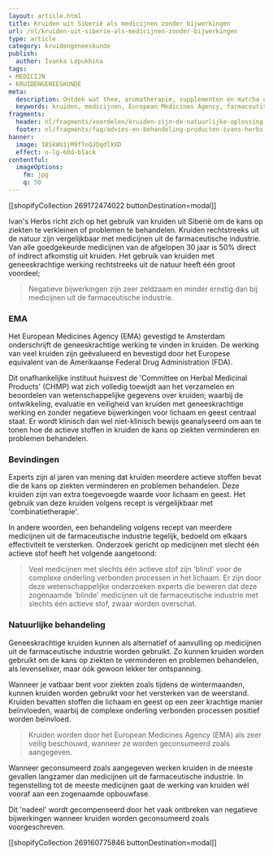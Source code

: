 ```yaml
---
layout: article.html
title: Kruiden uit Siberië als medicijnen zonder bijwerkingen
url: /nl/kruiden-uit-siberie-als-medicijnen-zonder-bijwerkingen
type: article
category: kruidengeneeskunde
publish:
  author: Ivanka Lopukhina
tags:
- MEDICIJN
- KRUIDENGENEESKUNDE
meta:
  description: Ontdek wat thee, aromatherapie, supplementen en matcha op basis van kruiden uit Siberië kan betekenen voor lichaam en geest. Benieuwd naar onze inzichten?
  keywords: kruiden, medicijnen, European Medicines Agency, farmaceutische industrie, expert, Amerikaanse Federal Drug Administration, wetenschap, gegevens
fragments:
  header: nl/fragments/voordelen/kruiden-zijn-de-natuurlijke-oplossing
  footer: nl/fragments/faq/advies-en-behandeling-producten-ivans-herbs
banner:
  image: 18SkWU1jM9fTnQJDqdlXXD
  effect: o-lg-60d-black
contentful:
  imageOptions:
    fm: jpg
    q: 50
---
```

[[shopifyCollection 269172474022 buttonDestination=modal]]

Ivan's Herbs richt zich op het gebruik van kruiden uit Siberië om de kans op ziekten te verkleinen of problemen te behandelen. Kruiden rechtstreeks uit de natuur zijn vergelijkbaar met medicijnen uit de farmaceutische industrie. Van alle goedgekeurde medicijnen van de afgelopen 30 jaar is 50% direct of indirect afkomstig uit kruiden. Het gebruik van kruiden met geneeskrachtige werking rechtstreeks uit de natuur heeft één groot voordeel;

> Negatieve bijwerkingen zijn zeer zeldzaam en minder ernstig dan bij medicijnen uit de farmaceutische industrie.

### EMA
Het European Medicines Agency (EMA) gevestigd te Amsterdam onderschrijft de geneeskrachtige werking te vinden in kruiden. De werking van veel kruiden zijn geëvalueerd en bevestigd door het Europese equivalent van de Amerikaanse Federal Drug Administration (FDA).

Dit onafhankelijke instituut huisvest de 'Committee on Herbal Medicinal Products' (CHMP) wat zich volledig toewijdt aan het verzamelen en beoordelen van wetenschappelijke gegevens over kruiden; waarbij de ontwikkeling, evaluatie en veiligheid van kruiden met geneeskrachtige werking en zonder negatieve bijwerkingen voor lichaam en geest centraal staat. Er wordt klinisch dan wel niet-klinisch bewijs geanalyseerd om aan te tonen hoe de actieve stoffen in kruiden de kans op ziekten verminderen en problemen behandelen.

### Bevindingen
Experts zijn al jaren van mening dat kruiden meerdere actieve stoffen bevat die de kans op ziekten verminderen en problemen behandelen. Deze kruiden zijn van extra toegevoegde waarde voor lichaam en geest. Het gebruik van deze kruiden volgens recept is vergelijkbaar met 'combinatietherapie'.

In andere woorden, een behandeling volgens recept van meerdere medicijnen uit de farmaceutische industrie tegelijk, bedoeld om elkaars effectiviteit te versterken. Onderzoek gericht op medicijnen met slecht één actieve stof heeft het volgende aangetoond:

> Veel medicijnen met slechts één actieve stof zijn 'blind' voor de complexe onderling verbonden processen in het lichaam. Er zijn door deze wetenschappelijke onderzoeken experts die beweren dat deze zogenaamde 'blinde' medicijnen uit de farmaceutische industrie met slechts één actieve stof, zwaar worden overschat.

### Natuurlijke behandeling
Geneeskrachtige kruiden kunnen als alternatief of aanvulling op medicijnen uit de farmaceutische industrie worden gebruikt. Zo kunnen kruiden worden gebruikt om de kans op ziekten te verminderen en problemen behandelen, als levenselixer, maar óók gewoon lekker ter ontspanning.

Wanneer je vatbaar bent voor ziekten zoals tijdens de wintermaanden, kunnen kruiden worden gebruikt voor het versterken van de weerstand. Kruiden bevatten stoffen die lichaam en geest op een zeer krachtige manier beïnvloeden, waarbij de complexe onderling verbonden processen positief worden beïnvloed.

> Kruiden worden door het European Medicines Agency (EMA) als zeer veilig beschouwd, wanneer ze worden geconsumeerd zoals aangegeven.

Wanneer geconsumeerd zoals aangegeven werken kruiden in de meeste gevallen langzamer dan medicijnen uit de farmaceutische industrie. In tegenstelling tot de meeste  medicijnen gaat de werking van kruiden wél vooraf aan een zogenaamde opbouwfase.

Dit 'nadeel' wordt gecompenseerd door het vaak ontbreken van negatieve bijwerkingen wanneer kruiden worden geconsumeerd zoals voorgeschreven.

[[shopifyCollection 269160775846 buttonDestination=modal]]
